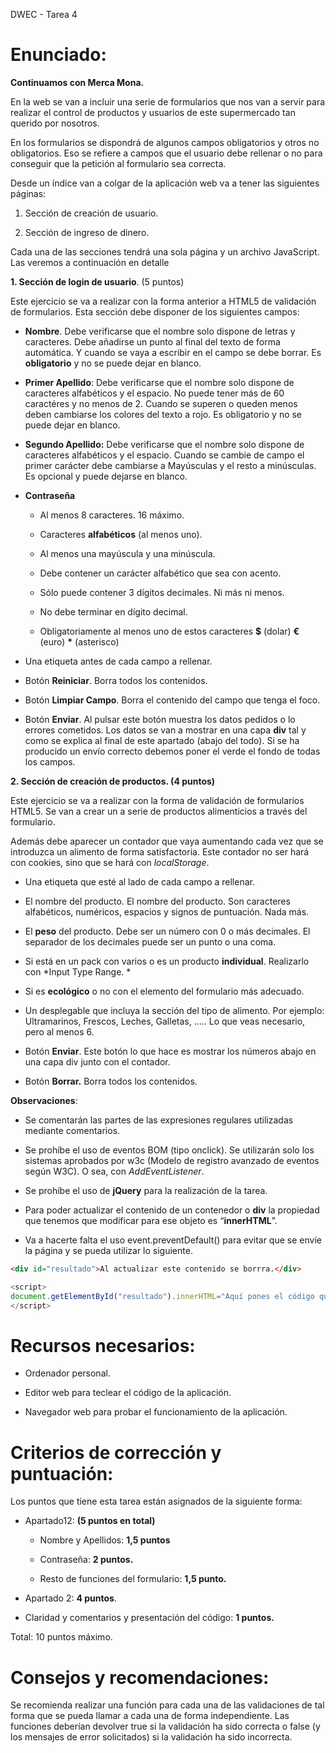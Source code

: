 DWEC - Tarea 4

Enunciado:
==========
**Continuamos con Merca Mona.**

En la web se van a incluir una serie de formularios que nos van a servir para
realizar el control de productos y usuarios de este supermercado tan querido por
nosotros.

En los formularios se dispondrá de algunos campos obligatorios y otros no
obligatorios. Eso se refiere a campos que el usuario debe rellenar o no para
conseguir que la petición al formulario sea correcta.

Desde un índice van a colgar de la aplicación web va a tener las siguientes
páginas:

1.   Sección de creación de usuario.

2.   Sección de ingreso de dinero.

Cada una de las secciones tendrá una sola página y un archivo JavaScript.  Las
veremos a continuación en detalle

 

**1. Sección de login de usuario**. (5 puntos)

Este ejercicio se va a realizar con la forma anterior a HTML5 de validación de
formularios. Esta sección debe disponer de los siguientes campos:

-   **Nombre**. Debe verificarse que el nombre solo dispone de letras y
    caracteres. Debe añadirse un punto al final del texto de forma automática. Y
    cuando se vaya a escribir en el campo se debe borrar.  Es **obligatorio** y
    no se puede dejar en blanco.

-   **Primer Apellido**: Debe verificarse que el nombre solo dispone de
    caracteres alfabéticos y el espacio. No puede tener más de 60 caractéres y
    no menos de 2. Cuando se superen o queden menos deben cambiarse los colores
    del texto a rojo.  Es obligatorio y no se puede dejar en blanco.

-   **Segundo Apellido:** Debe verificarse que el nombre solo dispone de
    caracteres alfabéticos y el espacio. Cuando se cambie de campo el primer
    carácter debe cambiarse a Mayúsculas y el resto a minúsculas. Es opcional y
    puede dejarse en blanco.

-   **Contraseña**

    -   Al menos 8 caracteres. 16 máximo.

    -   Caracteres **alfabéticos** (al menos uno).

    -   Al menos una mayúscula y una minúscula.

    -   Debe contener un carácter alfabético que sea con acento.

    -   Sólo puede contener 3 dígitos decimales. Ni más ni menos.

    -   No debe terminar en dígito decimal.

    -   Obligatoriamente al menos uno de estos caracteres **\$** (dolar) **€**
        (euro) **\*** (asterisco)

-   Una etiqueta antes de cada campo a rellenar.

-   Botón **Reiniciar**. Borra todos los contenidos.

-   Botón **Limpiar Campo**. Borra el contenido del campo que tenga el foco.

-   Botón **Enviar**. Al pulsar este botón muestra los datos pedidos o lo
    errores cometidos. Los datos se van a mostrar en una capa **div** tal y como
    se explica al final de este apartado (abajo del todo). Si se ha producido un
    envío correcto debemos poner el verde el fondo de todas los campos. 

**2. Sección de creación de productos. (4 puntos)**

Este ejercicio se va a realizar con la forma de validación de formularios HTML5.
Se van a crear un a serie de productos alimenticios a través del formulario.

Además debe aparecer un contador que vaya aumentando cada vez que se introduzca
un alimento de forma satisfactoria. Este contador no ser hará con cookies, sino
que se hará con *localStorage*.

-   Una etiqueta que esté al lado de cada campo a rellenar.

-   El nombre del producto. El nombre del producto. Son caracteres alfabéticos,
    numéricos, espacios y signos de puntuación. Nada más.

-   El **peso** del producto. Debe ser un número con 0 o más decimales. El
    separador de los decimales puede ser un punto o una coma.

-   Si está en un pack con varios o es un producto **individual**. Realizarlo
    con *Input Type Range. *

-   Si es **ecológico** o no con el elemento del formulario más adecuado.

-   Un desplegable que incluya la sección del tipo de alimento. Por ejemplo:
    Ultramarinos, Frescos, Leches, Galletas, ..... Lo que veas necesario, pero
    al menos 6.

-   Botón **Enviar**. Este botón lo que hace es mostrar los números abajo en una
    capa div junto con el contador.

-   Botón **Borrar.** Borra todos los contenidos.

**Observaciones**:

-   Se comentarán las partes de las expresiones regulares utilizadas mediante
    comentarios.

-   Se prohíbe el uso de eventos BOM (tipo onclick). Se utilizarán solo los
    sistemas aprobados por w3c (Modelo de registro avanzado de eventos según
    W3C). O sea, con *AddEventListener*. 

-   Se prohíbe el uso de **jQuery** para la realización de la tarea.

-   Para poder actualizar el contenido de un contenedor o **div** la propiedad
    que tenemos que modificar para ese objeto es “**innerHTML**”.

-   Va a hacerte falta el uso event.preventDefault() para evitar que se envíe la
    página y se pueda utilizar lo siguiente.

```html 
<div id="resultado">Al actualizar este contenido se borrra.</div>
```
```javascript
<script>
document.getElementById("resultado").innerHTML="Aquí pones el código que quieres que aparezca en la capa resultado";
</script>
```

Recursos necesarios:
====================

-   Ordenador personal.

-   Editor web para teclear el código de la aplicación.

-   Navegador web para probar el funcionamiento de la aplicación.

Criterios de corrección y puntuación:
=====================================

Los puntos que tiene esta tarea están asignados de la siguiente forma:

-   Apartado12: **(5 puntos en total)**

    -   Nombre y Apellidos:  **1,5 puntos**

    -   Contraseña: **2 puntos.**

    -   Resto de funciones del formulario: **1,5 punto.**

-   Apartado 2: **4 puntos**.

-   Claridad y comentarios y presentación del código: **1 puntos.**

Total: 10 puntos máximo. 

Consejos y recomendaciones:
===========================

Se recomienda realizar una función para cada una de las validaciones de tal
forma que se pueda llamar a cada una de forma independiente. Las funciones
deberían devolver true si la validación ha sido correcta o false (y los mensajes
de error solicitados) si la validación ha sido incorrecta.
